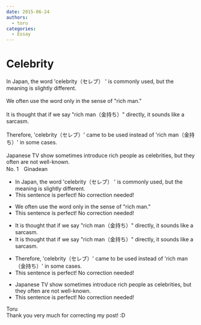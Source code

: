 ```yaml
---
date: 2015-06-24
authors:
  - toru
categories:
  - Essay
---
```


<h1 id="subject_show">Celebrity</h1>
<div class="date" hidden>Jun 24, 2015 20:15</div>
<div id="post"><div id="body_show_ori">
In Japan, the word 'celebrity（セレブ） ' is commonly used, but the meaning is slightly different.<br/><br/>We often use the word only in the sense of "rich man."<br/><br/>It is thought that if we say "rich man（金持ち）" directly, it sounds like a sarcasm.<br/><br/>Therefore, 'celebrity（セレブ）' came to be used instead of 'rich man（金持ち）' in some cases.<br/><br/>Japanese TV show sometimes introduce rich people as celebrities, but they often are not well-known.
</div></div>

<!-- more -->

<div id="block"><div class="first_name"> No. 1　<span class="just_name">Ginadean</span></div><div id="block2">
<ul class="correction_field">
<li class="incorrect">In Japan, the word 'celebrity（セレブ） ' is commonly used, but the meaning is slightly different.</li>
<li class="corrected perfect">This sentence is perfect! No correction needed!</li>
</ul>
<ul class="correction_field">
<li class="incorrect">We often use the word only in the sense of "rich man."</li>
<li class="corrected perfect">This sentence is perfect! No correction needed!</li>
</ul>
<ul class="correction_field">
<li class="incorrect">It is thought that if we say "rich man（金持ち）" directly, it sounds like a sarcasm.</li>
<li class="corrected correct">
It is thought that if we say "rich man（金持ち）" directly, it sounds like <span class="sline">a</span> sarcasm.
</li>
</ul>
<ul class="correction_field">
<li class="incorrect">Therefore, 'celebrity（セレブ）' came to be used instead of 'rich man（金持ち）' in some cases.</li>
<li class="corrected perfect">This sentence is perfect! No correction needed!</li>
</ul>
<ul class="correction_field">
<li class="incorrect">Japanese TV show sometimes introduce rich people as celebrities, but they often are not well-known.</li>
<li class="corrected perfect">This sentence is perfect! No correction needed!</li>
</ul>
</div><div class="name"><span class="just_name">Toru</span><br>
Thank you very much for correcting my post! :D
</div>
</div>

